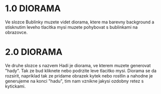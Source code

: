 # 1.0 DIORAMA
Ve slozce Bublinky muzete videt diorama, ktere ma barevny background a stisknutim leveho tlacitka mysi muzete pohybovat s bublinkami na obrazovce.

# 2.0 DIORAMA 
Ve druhe slozce s nazvem Hadi je diorama, ve kterem muzete generovat "hady". Tak ze bud kliknete nebo podrzite leve tlacitko mysi.
Diorama se da rozsirit, napriklad tak ze pridame obrazek kytek nebo rostlin a nahodne je generujeme na konci "hadu", tim nam vznikne jakysi ozdobny retez s kytickami.
